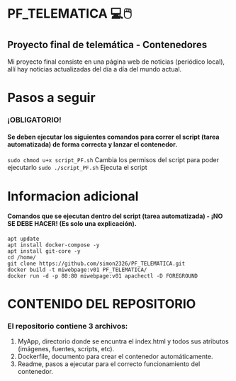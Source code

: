# PF_TELEMATICA :computer::computer_mouse:
## Proyecto final de telemática - Contenedores 

Mi proyecto final consiste en una página web de noticias (periódico local), allí hay noticias actualizadas del día a día del mundo actual. 

# Pasos a seguir
### ¡OBLIGATORIO!
#### Se deben ejecutar los siguientes comandos para correr el script (tarea automatizada) de forma correcta y lanzar el contenedor.

`sudo chmod u+x script_PF.sh` Cambia los permisos del script para poder ejecutarlo 
`sudo ./script_PF.sh` Ejecuta el script 


# Informacion adicional
#### Comandos que se ejecutan dentro del script (tarea automatizada) - ¡NO SE DEBE HACER! (Es solo una explicación).
```
apt update 
apt install docker-compose -y
apt install git-core -y
cd /home/
git clone https://github.com/simon2326/PF_TELEMATICA.git
docker build -t miwebpage:v01 PF_TELEMATICA/
docker run -d -p 80:80 miwebpage:v01 apachectl -D FOREGROUND
```
# CONTENIDO DEL REPOSITORIO
### El repositorio contiene 3 archivos:
1. MyApp, directorio donde se encuntra el index.html y todos sus atributos (imágenes, fuentes, scripts, etc).
2. Dockerfile, documento para crear el contenedor automáticamente.
3. Readme, pasos a ejecutar para el correcto funcionamiento del contenedor.

